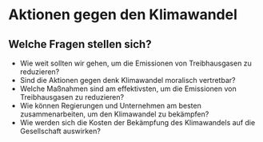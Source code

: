 # Aktionen gegen den Klimawandel

## Welche Fragen stellen sich?

- Wie weit sollten wir gehen, um die Emissionen von Treibhausgasen zu reduzieren?
- Sind die Aktionen gegen denk Klimawandel moralisch vertretbar?
- Welche Maßnahmen sind am effektivsten, um die Emissionen von Treibhausgasen zu reduzieren?
- Wie können Regierungen und Unternehmen am besten zusammenarbeiten, um den Klimawandel zu bekämpfen?
- Wie werden sich die Kosten der Bekämpfung des Klimawandels auf die Gesellschaft auswirken?